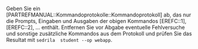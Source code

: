 Geben Sie ein [PARTREFMANUAL::Kommandoprotokolle::Kommandoprotokoll] ab,
das nur die Prompts, Eingaben und Ausgaben der obigen Kommandos [EREFC::1], [EREFC::2], ...
enthält.
Entfernen Sie vor Abgabe eventuelle Fehlversuche und sonstige zusätzliche Kommandos
aus dem Protokoll und prüfen Sie das Resultat mit `sedrila  student --op webapp`.
